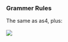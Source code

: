 ### Grammer Rules

The same as as4, plus:
<br/>
<br/>
<img src='https://user-images.githubusercontent.com/26127333/87131758-fa8d8000-c2e8-11ea-82aa-e41ef158cbfa.png'>
